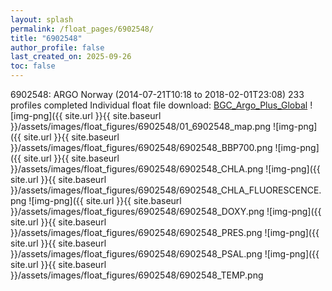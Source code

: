 ```yaml
---
layout: splash
permalink: /float_pages/6902548/
title: "6902548"
author_profile: false
last_created_on: 2025-09-26
toc: false
---
```

 
6902548: ARGO Norway (2014-07-21T10:18 to 2018-02-01T23:08)
233 profiles completed
Individual float file download: [BGC_Argo_Plus_Global](https://ftp.soest.hawaii.edu/bgc_argo_plus/Individual_Floats/outliers_removed/6902548_Sprof_processed.nc)
![img-png]({{ site.url }}{{ site.baseurl }}/assets/images/float_figures/6902548/01_6902548_map.png
![img-png]({{ site.url }}{{ site.baseurl }}/assets/images/float_figures/6902548/6902548_BBP700.png
![img-png]({{ site.url }}{{ site.baseurl }}/assets/images/float_figures/6902548/6902548_CHLA.png
![img-png]({{ site.url }}{{ site.baseurl }}/assets/images/float_figures/6902548/6902548_CHLA_FLUORESCENCE.png
![img-png]({{ site.url }}{{ site.baseurl }}/assets/images/float_figures/6902548/6902548_DOXY.png
![img-png]({{ site.url }}{{ site.baseurl }}/assets/images/float_figures/6902548/6902548_PRES.png
![img-png]({{ site.url }}{{ site.baseurl }}/assets/images/float_figures/6902548/6902548_PSAL.png
![img-png]({{ site.url }}{{ site.baseurl }}/assets/images/float_figures/6902548/6902548_TEMP.png
